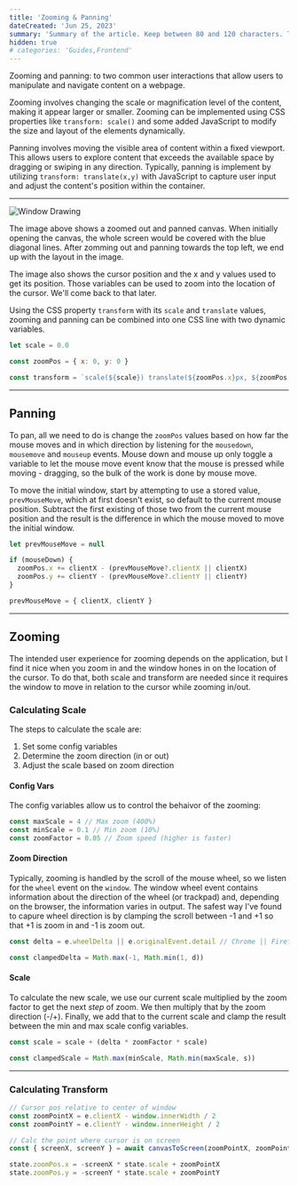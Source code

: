```yaml
---
title: 'Zooming & Panning'
dateCreated: 'Jun 25, 2023'
summary: 'Summary of the article. Keep between 80 and 120 characters. That is roughly the length of this line of text.'
hidden: true
# categories: 'Guides,Frontend'
---
```


Zooming and panning: to two common user interactions that allow users to manipulate and navigate content on a webpage.

Zooming involves changing the scale or magnification level of the content, making it appear larger or smaller. Zooming can be implemented using CSS properties like `transform: scale()` and some added JavaScript to modify the size and layout of the elements dynamically.

Panning involves moving the visible area of content within a fixed viewport. This allows users to explore content that exceeds the available space by dragging or swiping in any direction. Typically, panning is implement by utilizing `transform: translate(x,y)` with JavaScript to capture user input and adjust the content's position within the container.

---

![Window Drawing](/img/articles/zooming-scaling/window-drawing.webp)

The image above shows a zoomed out and panned canvas. When initially opening the canvas, the whole screen would be covered with the blue diagonal lines. After zomming out and panning towards the top left, we end up with the layout in the image.

The image also shows the cursor position and the x and y values used to get its position. Those variables can be used to zoom into the location of the cursor. We'll come back to that later.

Using the CSS property `transform` with its `scale` and `translate` values, zooming and panning can be combined into one CSS line with two dynamic variables.

```JavaScript
let scale = 0.0

const zoomPos = { x: 0, y: 0 }

const transform = `scale(${scale}) translate(${zoomPos.x}px, ${zoomPos.y}px)`
```

---

## Panning

To pan, all we need to do is change the `zoomPos` values based on how far the mouse moves and in which direction by listening for the `mousedown`, `mousemove` and `mouseup` events. Mouse down and mouse up only toggle a variable to let the mouse move event know that the mouse is pressed while moving - dragging, so the bulk of the work is done by mouse move.

To move the initial window, start by attempting to use a stored value, `prevMouseMove`, which at first doesn't exist, so default to the current mouse position. Subtract the first existing of those two from the current mouse position and the result is the difference in which the mouse moved to move the initial window.

```javascript
let prevMouseMove = null

if (mouseDown) {
  zoomPos.x += clientX - (prevMouseMove?.clientX || clientX)
  zoomPos.y += clientY - (prevMouseMove?.clientY || clientY)
}

prevMouseMove = { clientX, clientY }
```

---

## Zooming

The intended user experience for zooming depends on the application, but I find it nice when you zoom in and the window hones in on the location of the cursor. To do that, both scale and transform are needed since it requires the window to move in relation to the cursor while zooming in/out.

### Calculating Scale

The steps to calculate the scale are:

1. Set some config variables
2. Determine the zoom direction (in or out)
3. Adjust the scale based on zoom direction

#### Config Vars

The config variables allow us to control the behaivor of the zooming:

```javascript
const maxScale = 4 // Max zoom (400%)
const minScale = 0.1 // Min zoom (10%)
const zoomFactor = 0.05 // Zoom speed (higher is faster)
```

#### Zoom Direction

Typically, zooming is handled by the scroll of the mouse wheel, so we listen for the `wheel` event on the `window`. The window wheel event contains information about the direction of the wheel (or trackpad) and, depending on the browser, the information varies in output. The safest way I've found to capure wheel direction is by clamping the scroll between -1 and +1 so that +1 is zoom in and -1 is zoom out.

```javascript
const delta = e.wheelDelta || e.originalEvent.detail // Chrome || Firefox

const clampedDelta = Math.max(-1, Math.min(1, d))
```

#### Scale

To calculate the new scale, we use our current scale multiplied by the zoom factor to get the next _step_ of zoom. We then multiply that by the zoom direction (-/+). Finally, we add that to the current scale and clamp the result between the min and max scale config variables.

```JavaScript
const scale = scale + (delta * zoomFactor * scale)

const clampedScale = Math.max(minScale, Math.min(maxScale, s))
```

---

### Calculating Transform

```javascript
// Cursor pos relative to center of window
const zoomPointX = e.clientX - window.innerWidth / 2
const zoomPointY = e.clientY - window.innerHeight / 2

// Calc the point where cursor is on screen
const { screenX, screenY } = await canvasToScreen(zoomPointX, zoomPointY)

state.zoomPos.x = -screenX * state.scale + zoomPointX
state.zoomPos.y = -screenY * state.scale + zoomPointY
```
